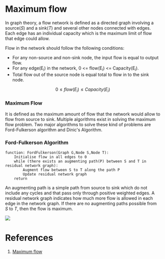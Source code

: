 # Maximum flow

In graph theory, a flow network is defined as a directed graph involving a source(*S*) and a sink(*T*) and several other nodes connected with edges. Each edge has an individual capacity which is the maximum limit of flow that edge could allow.

Flow in the network should follow the following conditions:

 - For any non-source and non-sink node, the input flow is equal to output flow.
 - For any edge(E<sub>i</sub>) in the network, 0 <= flow(E<sub>i</sub>) <= Capacity(E<sub>i</sub>).
 - Total flow out of the source node is equal total to flow in to the sink node.

$$ 0 \le flow(E_i) \le Capacity(E_i)$$

### Maximum Flow

It is defined as the maximum amount of flow that the network would allow to flow from source to sink. Multiple algorithms exist in solving the maximum flow problem. Two major algorithms to solve these kind of problems are Ford-Fulkerson algorithm and Dinic's Algorithm.

### Ford-Fulkerson Algorithm

~~~
function: FordFulkerson(Graph G,Node S,Node T):
    Initialise flow in all edges to 0
    while (there exists an augmenting path(P) between S and T in residual network graph):
        Augment flow between S to T along the path P
        Update residual network graph
    return
~~~

An augmenting path is a simple path from source to sink which do not include any cycles and that pass only through positive weighted edges. A residual network graph indicates how much more flow is allowed in each edge in the network graph. If there are no augmenting paths possible from *S* to *T*, then the flow is maximum.

![](https://he-s3.s3.amazonaws.com/media/uploads/61e8b57.png)


# References

1. [Maximum flow](https://www.hackerearth.com/zh/practice/algorithms/graphs/maximum-flow/tutorial/)